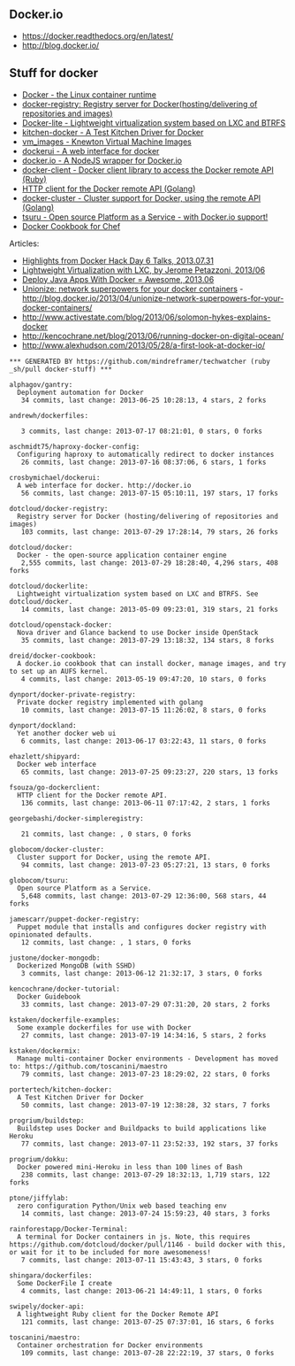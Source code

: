 ## Docker.io

  - https://docker.readthedocs.org/en/latest/
  - http://blog.docker.io/

## Stuff for docker
  - [Docker - the Linux container runtime](https://github.com/dotcloud/docker)
  - [docker-registry: Registry server for Docker(hosting/delivering of repositories and images)](https://github.com/dotcloud/docker-registry)
  - [Docker-lite - Lightweight virtualization system based on LXC and BTRFS](https://github.com/dotcloud/dockerlite.git)
  - [kitchen-docker - A Test Kitchen Driver for Docker](https://github.com/portertech/kitchen-docker)
  - [vm_images - Knewton Virtual Machine Images](https://github.com/Knewton/vm_images.git)
  - [dockerui - A web interface for docker](https://github.com/crosbymichael/dockerui.git)
  - [docker.io - A NodeJS wrapper for Docker.io](https://github.com/appersonlabs/docker.io.git)
  - [docker-client - Docker client library to access the Docker remote API (Ruby)](https://github.com/geku/docker-client.git)
  - [HTTP client for the Docker remote API (Golang)](https://github.com/fsouza/go-dockerclient.git)
  - [docker-cluster - Cluster support for Docker, using the remote API (Golang)](https://github.com/globocom/docker-cluster.git)
  - [tsuru - Open source Platform as a Service - with Docker.io support!](https://github.com/globocom/tsuru.git)
  - [Docker Cookbook for Chef](https://github.com/dreid/docker-cookbook.git)



Articles:
  - [Highlights from Docker Hack Day 6 Talks, 2013.07.31](http://blog.runkite.com/2013/07/31/highlights-from-docker-hack-day-6-talks/)
  - [Lightweight Virtualization with LXC, by Jerome Petazzoni, 2013/06 ](http://www.ciecloud.org/2013/subject/07-track06-Jerome%20Petazzoni.pdf)
  - [Deploy Java Apps With Docker = Awesome, 2013.06](http://blogs.atlassian.com/2013/06/deploy-java-apps-with-docker-awesome/)
  - [Unionize: network superpowers for your docker containers](https://gist.github.com/jpetazzo/5493295) - http://blog.docker.io/2013/04/unionize-network-superpowers-for-your-docker-containers/
  - http://www.activestate.com/blog/2013/06/solomon-hykes-explains-docker
  - http://kencochrane.net/blog/2013/06/running-docker-on-digital-ocean/
  - http://www.alexhudson.com/2013/05/28/a-first-look-at-docker-io/



<!-- PROJECTS_LIST_START -->
    *** GENERATED BY https://github.com/mindreframer/techwatcher (ruby _sh/pull docker-stuff) ***

    alphagov/gantry:
      Deployment automation for Docker
       34 commits, last change: 2013-06-25 10:28:13, 4 stars, 2 forks

    andrewh/dockerfiles:

       3 commits, last change: 2013-07-17 08:21:01, 0 stars, 0 forks

    aschmidt75/haproxy-docker-config:
      Configuring haproxy to automatically redirect to docker instances
       26 commits, last change: 2013-07-16 08:37:06, 6 stars, 1 forks

    crosbymichael/dockerui:
      A web interface for docker. http://docker.io
       56 commits, last change: 2013-07-15 05:10:11, 197 stars, 17 forks

    dotcloud/docker-registry:
      Registry server for Docker (hosting/delivering of repositories and images)
       103 commits, last change: 2013-07-29 17:28:14, 79 stars, 26 forks

    dotcloud/docker:
      Docker - the open-source application container engine
       2,555 commits, last change: 2013-07-29 18:28:40, 4,296 stars, 408 forks

    dotcloud/dockerlite:
      Lightweight virtualization system based on LXC and BTRFS. See dotcloud/docker.
       14 commits, last change: 2013-05-09 09:23:01, 319 stars, 21 forks

    dotcloud/openstack-docker:
      Nova driver and Glance backend to use Docker inside OpenStack
       35 commits, last change: 2013-07-29 13:18:32, 134 stars, 8 forks

    dreid/docker-cookbook:
      A docker.io cookbook that can install docker, manage images, and try to set up an AUFS kernel.
       4 commits, last change: 2013-05-19 09:47:20, 10 stars, 0 forks

    dynport/docker-private-registry:
      Private docker registry implemented with golang
       10 commits, last change: 2013-07-15 11:26:02, 8 stars, 0 forks

    dynport/dockland:
      Yet another docker web ui
       6 commits, last change: 2013-06-17 03:22:43, 11 stars, 0 forks

    ehazlett/shipyard:
      Docker web interface
       65 commits, last change: 2013-07-25 09:23:27, 220 stars, 13 forks

    fsouza/go-dockerclient:
      HTTP client for the Docker remote API.
       136 commits, last change: 2013-06-11 07:17:42, 2 stars, 1 forks

    georgebashi/docker-simpleregistry:

       21 commits, last change: , 0 stars, 0 forks

    globocom/docker-cluster:
      Cluster support for Docker, using the remote API.
       94 commits, last change: 2013-07-23 05:27:21, 13 stars, 0 forks

    globocom/tsuru:
      Open source Platform as a Service.
       5,648 commits, last change: 2013-07-29 12:36:00, 568 stars, 44 forks

    jamescarr/puppet-docker-registry:
      Puppet module that installs and configures docker registry with opinionated defaults.
       12 commits, last change: , 1 stars, 0 forks

    justone/docker-mongodb:
      Dockerized MongoDB (with SSHD)
       3 commits, last change: 2013-06-12 21:32:17, 3 stars, 0 forks

    kencochrane/docker-tutorial:
      Docker Guidebook
       33 commits, last change: 2013-07-29 07:31:20, 20 stars, 2 forks

    kstaken/dockerfile-examples:
      Some example dockerfiles for use with Docker
       27 commits, last change: 2013-07-19 14:34:16, 5 stars, 2 forks

    kstaken/dockermix:
      Manage multi-container Docker environments - Development has moved to: https://github.com/toscanini/maestro
       79 commits, last change: 2013-07-23 18:29:02, 22 stars, 0 forks

    portertech/kitchen-docker:
      A Test Kitchen Driver for Docker
       50 commits, last change: 2013-07-19 12:38:28, 32 stars, 7 forks

    progrium/buildstep:
      Buildstep uses Docker and Buildpacks to build applications like Heroku
       77 commits, last change: 2013-07-11 23:52:33, 192 stars, 37 forks

    progrium/dokku:
      Docker powered mini-Heroku in less than 100 lines of Bash
       238 commits, last change: 2013-07-29 18:32:13, 1,719 stars, 122 forks

    ptone/jiffylab:
      zero configuration Python/Unix web based teaching env
       14 commits, last change: 2013-07-24 15:59:23, 40 stars, 3 forks

    rainforestapp/Docker-Terminal:
      A terminal for Docker containers in js. Note, this requires https://github.com/dotcloud/docker/pull/1146 - build docker with this, or wait for it to be included for more awesomeness!
       7 commits, last change: 2013-07-11 15:43:43, 3 stars, 0 forks

    shingara/dockerfiles:
      Some DockerFile I create
       4 commits, last change: 2013-06-21 14:49:11, 1 stars, 0 forks

    swipely/docker-api:
      A lightweight Ruby client for the Docker Remote API
       121 commits, last change: 2013-07-25 07:37:01, 16 stars, 6 forks

    toscanini/maestro:
      Container orchestration for Docker environments
       109 commits, last change: 2013-07-28 22:22:19, 37 stars, 0 forks
<!-- PROJECTS_LIST_END -->
